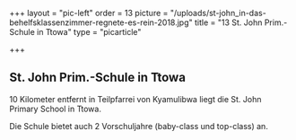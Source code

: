 +++
layout = "pic-left"
order = 13
picture = "/uploads/st-john_in-das-behelfsklassenzimmer-regnete-es-rein-2018.jpg"
title = "13 St. John Prim.-Schule in Ttowa"
type = "picarticle"

+++
## St. John Prim.-Schule in Ttowa

10 Kilometer entfernt in Teilpfarrei von Kyamulibwa liegt die St. John Primary School in Ttowa.

Die Schule bietet auch 2 Vorschuljahre (baby-class und top-class) an.
